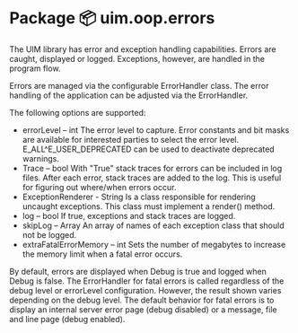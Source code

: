 # Package 📦 uim.oop.errors

The UIM library has error and exception handling capabilities. Errors are caught, displayed or logged.
Exceptions, however, are handled in the program flow.

Errors are managed via the configurable ErrorHandler class. The error handling of the application can be adjusted via the ErrorHandler.

The following options are supported:

* errorLevel – int
  The error level to capture. Error constants and bit masks are available for interested parties to select the error level. E_ALL^E_USER_DEPRECATED can be used to deactivate deprecated warnings.
* Trace – bool
  With "True" stack traces for errors can be included in log files. After each error, stack traces are added to the log. This is useful for figuring out where/when errors occur.
* ExceptionRenderer - String
  Is a class responsible for rendering uncaught exceptions. This class must implement a render() method.
* log – bool
  If true, exceptions and stack traces are logged.
* skipLog – Array
  An array of names of each exception class that should not be logged.
* extraFatalErrorMemory – int
  Sets the number of megabytes to increase the memory limit when a fatal error occurs.

By default, errors are displayed when Debug is true and logged when Debug is false. The ErrorHandler for fatal errors is called regardless of the debug level or errorLevel configuration.
However, the result shown varies depending on the debug level. The default behavior for fatal errors is to display an internal server error page (debug disabled) or a message, file and line page (debug enabled).
